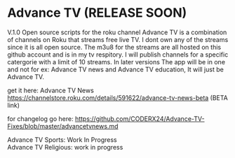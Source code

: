 # Advance TV (RELEASE SOON)
V.1.0
Open source scripts for the roku channel
Advance TV is a combination of channels on Roku that streams free live TV. I dont own any of the streams since it is all open source. The m3u8 for the streams are all hosted on this github account and is in my tv respitory. I will publish channels for a specific catergorie with a limit of 10 streams. In later versions The app will be in one and not for ex: Advance TV news and Advance TV education, It will just be Advance TV.

get it here:
Advance TV News https://channelstore.roku.com/details/591622/advance-tv-news-beta (BETA link)

for changelog go here: https://github.com/CODERX24/Advance-TV-Fixes/blob/master/advancetvnews.md
                                                                                                                                                                                   
Advance TV Sports: Work In Progress                                                                                                                                                 
Advance TV Religious: work in progress
